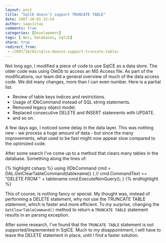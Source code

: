 ```yaml
---
layout: post
title: "SqlCE doesn't support TRUNCATE TABLE"
date: 2007-10-01 15:54
author: saguiitay
comments: true
categories: [Development]
tags: [.Net, Databases, SqlCE]
share: true
redirect_from:
 - /2007/10/01/sqlce-doesnt-support-truncate-table/
---
```

Not long ago, I modified a piece of code to use SqlCE as a data store. The older code was using OleDb 
to access an MS Access file. As part of the modifications, our team did a general overview of much of 
the data access code. We did many changes, more than I can even number. Here is a partial list: 

* Review of table keys indices and restrictions.
* Usage of IDbCommand instead of SQL string statements.
* Removed legacy object model.
* Replaced consecutive DELETE and INSERT statements with UPDATE.
* and so on.

A few days ago, I noticed some delay in the data layer. This was nothing new - we process a huge amount 
of data - but since the many improvements, what used to be fast might now appear slow compared to the 
optimized code. 

After some search I've come up to a method that clears many tables in the database. Something along the lines of:

{% highlight csharp %}
using (IDbCommand cmd = DAL.GetClearTableCommand(tablename))
{
    // cmd.CommandText == "DELETE FROM " + tablename
    cmd.ExecuteNonQuery();
}
{% endhighlight %}

This of course, is nothing fancy or special. My thought was, instead of performing a DELETE statement, 
why not use the TRUNCATE TABLE statement, which is faster and more efficient. To my surprise, changing 
the `GetClearTableCommand()` method to return a `TRUNCATE TABLE` statement results in an parsing exception. 

After some research, I've found that the `TRUNCATE TABLE` statement is not supported/implemented in SqlCE.
Much to my disappointment, I will have to leave the DELETE statement in place, until I find a faster solution.
